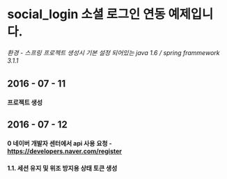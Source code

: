 # social_login 소셜 로그인 연동 예제입니다.
###### 환경 - 스프링 프로젝트 생성시 기본 설정 되어있는 java 1.6 / spring frammework 3.1.1

## 2016 - 07 - 11
#### 프로젝트 생성

## 2016 - 07 - 12
#### 0 네이버 개발자 센터에서 api 사용 요청 - https://developers.naver.com/register
#### 1.1. 세션 유지 및 위조 방지용 상태 토큰 생성

